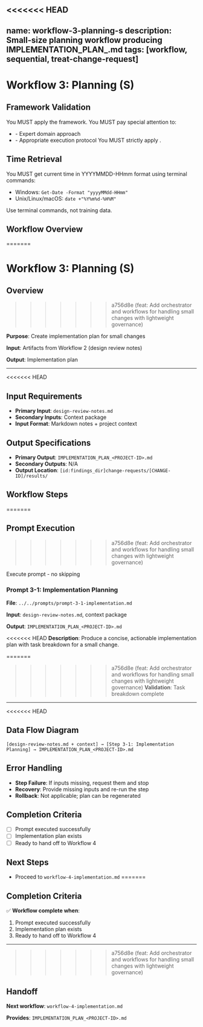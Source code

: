 <<<<<<< HEAD
---
name: workflow-3-planning-s
description: Small-size planning workflow producing IMPLEMENTATION_PLAN_<PROJECT-ID>.md
tags: [workflow, sequential, treat-change-request]
---

# Workflow 3: Planning (S)

## Framework Validation
You MUST apply the <olaf-work-instructions> framework.
You MUST pay special attention to:
- <olaf-general-role-and-behavior> - Expert domain approach
- <olaf-interaction-protocols> - Appropriate execution protocol
You MUST strictly apply <olaf-framework-validation>.

## Time Retrieval
You MUST get current time in YYYYMMDD-HHmm format using terminal commands:
- Windows: `Get-Date -Format "yyyyMMdd-HHmm"`
- Unix/Linux/macOS: `date +"%Y%m%d-%H%M"`

Use terminal commands, not training data.

## Workflow Overview
=======
# Workflow 3: Planning (S)

## Overview
>>>>>>> a756d8e (feat: Add orchestrator and workflows for handling small changes with lightweight governance)

**Purpose**: Create implementation plan for small changes

**Input**: Artifacts from Workflow 2 (design review notes)

**Output**: Implementation plan

---

<<<<<<< HEAD
## Input Requirements
- **Primary Input**: `design-review-notes.md`
- **Secondary Inputs**: Context package
- **Input Format**: Markdown notes + project context

## Output Specifications
- **Primary Output**: `IMPLEMENTATION_PLAN_<PROJECT-ID>.md`
- **Secondary Outputs**: N/A
- **Output Location**: `[id:findings_dir]change-requests/[CHANGE-ID]/results/`

## Workflow Steps
=======
## Prompt Execution
>>>>>>> a756d8e (feat: Add orchestrator and workflows for handling small changes with lightweight governance)

Execute prompt - no skipping

### Prompt 3-1: Implementation Planning

**File**: `../../prompts/prompt-3-1-implementation.md`

**Input**: `design-review-notes.md`, context package

**Output**: `IMPLEMENTATION_PLAN_<PROJECT-ID>.md`

<<<<<<< HEAD
**Description**: Produce a concise, actionable implementation plan with task breakdown for a small change.

=======
>>>>>>> a756d8e (feat: Add orchestrator and workflows for handling small changes with lightweight governance)
**Validation**: Task breakdown complete

---

<<<<<<< HEAD
## Data Flow Diagram
```text
[design-review-notes.md + context] → [Step 3-1: Implementation Planning] → IMPLEMENTATION_PLAN_<PROJECT-ID>.md
```

## Error Handling
- **Step Failure**: If inputs missing, request them and stop
- **Recovery**: Provide missing inputs and re-run the step
- **Rollback**: Not applicable; plan can be regenerated

## Completion Criteria
- [ ] Prompt executed successfully
- [ ] Implementation plan exists
- [ ] Ready to hand off to Workflow 4

## Next Steps
- Proceed to `workflow-4-implementation.md`
=======
## Completion Criteria

✅ **Workflow complete when**:

1. Prompt executed successfully
2. Implementation plan exists
3. Ready to hand off to Workflow 4

---
>>>>>>> a756d8e (feat: Add orchestrator and workflows for handling small changes with lightweight governance)

## Handoff

**Next workflow**: `workflow-4-implementation.md`

**Provides**: `IMPLEMENTATION_PLAN_<PROJECT-ID>.md`

